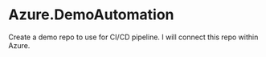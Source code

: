 # Azure.DemoAutomation
Create a demo repo to use for CI/CD pipeline. I will connect this repo within Azure.
